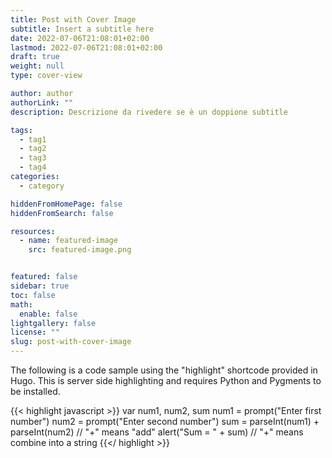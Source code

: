 ```yaml
---
title: Post with Cover Image
subtitle: Insert a subtitle here
date: 2022-07-06T21:08:01+02:00
lastmod: 2022-07-06T21:08:01+02:00
draft: true
weight: null
type: cover-view

author: author
authorLink: ""
description: Descrizione da rivedere se è un doppione subtitle

tags:
  - tag1
  - tag2
  - tag3
  - tag4
categories:
  - category

hiddenFromHomePage: false
hiddenFromSearch: false

resources:
  - name: featured-image
    src: featured-image.png


featured: false
sidebar: true
toc: false
math:
  enable: false
lightgallery: false
license: ""
slug: post-with-cover-image
---
```


The following is a code sample using the "highlight" shortcode provided in Hugo. This is server side highlighting and requires Python and Pygments to be installed.

{{< highlight javascript >}}
    var num1, num2, sum
    num1 = prompt("Enter first number")
    num2 = prompt("Enter second number")
    sum = parseInt(num1) + parseInt(num2) // "+" means "add"
    alert("Sum = " + sum)  // "+" means combine into a string
{{</ highlight >}}
